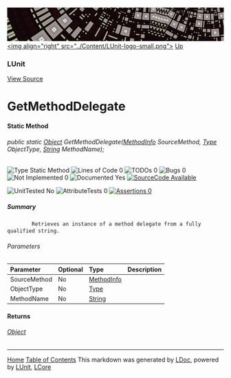![](../Content/LUnit-banner-small.png "")
[&lt;img align=&quot;right&quot; src=&quot;../Content/LUnit-logo-small.png&quot;&gt;](../../README.md)
[Up](LUnit.md)

### LUnit
[View Source](../Extensions/LUnit.cs)

# GetMethodDelegate

#### Static Method

###### public static [Object](https://msdn.microsoft.com/en-us/library/system.object.aspx) GetMethodDelegate([MethodInfo](https://msdn.microsoft.com/en-us/library/system.reflection.methodinfo.aspx) SourceMethod, [Type](https://msdn.microsoft.com/en-us/library/system.type.aspx) ObjectType, [String](https://msdn.microsoft.com/en-us/library/system.string.aspx) MethodName);

![Type Static Method](http://b.repl.ca/v1/Type-Static%20Method-blue.png "") ![Lines of Code 0](http://b.repl.ca/v1/Lines%20of%20Code-0-blue.png "") ![TODOs 0](http://b.repl.ca/v1/TODOs-0-green.png "") ![Bugs 0](http://b.repl.ca/v1/Bugs-0-green.png "") ![Not Implemented 0](http://b.repl.ca/v1/Not%20Implemented-0-green.png "") ![Documented Yes](http://b.repl.ca/v1/Documented-Yes-brightgreen.png "") [![SourceCode Available](http://b.repl.ca/v1/SourceCode-Available-brightgreen.png "")](../Extensions/LUnit.cs#L)

![UnitTested No](http://b.repl.ca/v1/UnitTested-No-lightgrey.png "") ![AttributeTests 0](http://b.repl.ca/v1/AttributeTests-0-lightgrey.png "") [![Assertions 0](http://b.repl.ca/v1/Assertions-0-lightgrey.png "")](../Extensions/LUnit.cs)

##### Summary

            Retrieves an instance of a method delegate from a fully qualified string.
            

###### Parameters

Parameter | Optional | Type | Description
:---  | :---  | :---  | :--- 
SourceMethod | No | [MethodInfo](https://msdn.microsoft.com/en-us/library/system.reflection.methodinfo.aspx) | 
ObjectType | No | [Type](https://msdn.microsoft.com/en-us/library/system.type.aspx) | 
MethodName | No | [String](https://msdn.microsoft.com/en-us/library/system.string.aspx) | 


#### Returns

###### [Object](https://msdn.microsoft.com/en-us/library/system.object.aspx)



---

[Home](../../README.md) [Table of Contents](../../TableOfContents.md)
This markdown was generated by [LDoc](https://github.com/CodeSingularity/LDoc), powered by [LUnit](https://github.com/CodeSingularity/LUnit), [LCore](https://github.com/CodeSingularity/LCore)
